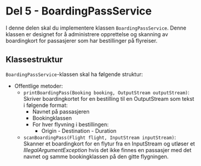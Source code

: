 # Del 5 - BoardingPassService

I denne delen skal du implementere klassen `BoardingPassService`. Denne klassen er designet for å administrere opprettelse og skanning av boardingkort for passasjerer som har bestillinger på flyreiser.

## Klassestruktur

`BoardingPassService`-klassen skal ha følgende struktur:

- Offentlige metoder:
  - `printBoardingPass(Booking booking, OutputStream outputStream)`: Skriver boardingkortet for en bestilling til en OutputStream som tekst i følgende format:
    - Navnet på passasjeren
    - Bookingklassen
    - For hver flyvning i bestillingen:
      - Origin - Destination - Duration
  - `scanBoardingPass(Flight flight, InputStream inputStream)`: Skanner et boardingkort for en flytur fra en InputStream og utløser et *IllegalArgumentException* hvis det ikke finnes en passasjer med det navnet og samme bookingklassen på den gitte flygningen.
